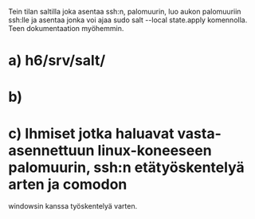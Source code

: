 Tein tilan saltilla joka asentaa ssh:n, palomuurin, luo aukon palomuuriin ssh:lle ja asentaa jonka voi ajaa 
	sudo salt --local state.apply
komennolla. Teen dokumentaation myöhemmin.

# a) h6/srv/salt/

# b) 

# c) Ihmiset jotka haluavat vasta-asennettuun linux-koneeseen palomuurin, ssh:n etätyöskentelyä arten ja comodon
windowsin kanssa työskentelyä varten.
